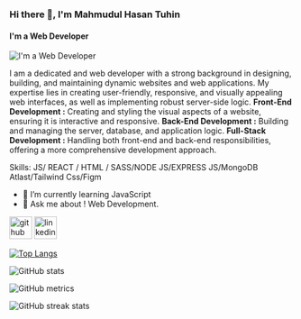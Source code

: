 ### Hi there 👋, I'm Mahmudul Hasan Tuhin
#### I'm a Web Developer
![I'm a Web Developer](https://media.licdn.com/dms/image/D5616AQECngrRWKHE2A/profile-displaybackgroundimage-shrink_350_1400/0/1717763646736?e=1723075200&v=beta&t=-Scw3Rbb8_aBsVcA2N8uKE7q4xaXM1FPqnjjd5HNsVE)

I am a dedicated and  web developer with a strong background in designing, building, and maintaining dynamic websites and web applications. My expertise lies in creating user-friendly, responsive, and visually appealing web interfaces, as well as implementing robust server-side logic.
<b>Front-End Development :</b> Creating and styling the visual aspects of a website, ensuring it is interactive and responsive.
<b>Back-End Development :</b> Building and managing the server, database, and application logic.
<b>Full-Stack Development :</b> Handling both front-end and back-end responsibilities, offering a more comprehensive development approach.


Skills:  JS/ REACT / HTML / SASS/NODE JS/EXPRESS JS/MongoDB Atlast/Tailwind Css/Figm

- 🌱 I’m currently learning JavaScript 
- 💬 Ask me about ! Web Development. 


[<img src='https://cdn.jsdelivr.net/npm/simple-icons@3.0.1/icons/github.svg' alt='github' height='40'>](https://github.com/tuhincoder)  [<img src='https://cdn.jsdelivr.net/npm/simple-icons@3.0.1/icons/linkedin.svg' alt='linkedin' height='40'>](https://www.linkedin.com/in/TuhinMahmud/)  

[![Top Langs](https://github-readme-stats.vercel.app/api/top-langs/?username=tuhincoder)](https://github.com/anuraghazra/github-readme-stats)

![GitHub stats](https://github-readme-stats.vercel.app/api?username=tuhincoder&show_icons=true&count_private=true)  

![GitHub metrics](https://metrics.lecoq.io/tuhincoder)  

![GitHub streak stats](https://streak-stats.demolab.com/?user=tuhincoder)  

